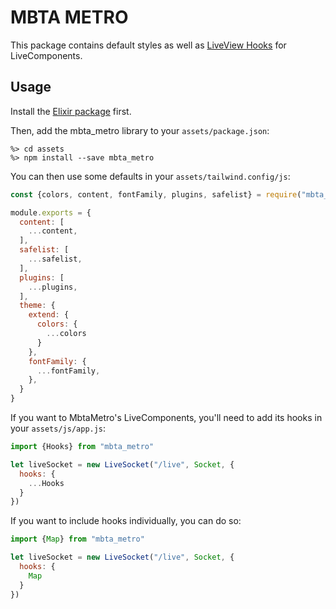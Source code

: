 # MBTA METRO

This package contains default styles as well as [LiveView Hooks](https://hexdocs.pm/phoenix_live_view/js-interop.html#client-hooks-via-phx-hook) for LiveComponents.

## Usage

Install the [Elixir package](https://hexdocs.pm/mbta_metro/MbtaMetro.html) first.

Then, add the mbta_metro library to your `assets/package.json`:

```
%> cd assets
%> npm install --save mbta_metro
```

You can then use some defaults in your `assets/tailwind.config/js`:

```js
const {colors, content, fontFamily, plugins, safelist} = require("mbta_metro")

module.exports = {
  content: [
    ...content,
  ],
  safelist: [
    ...safelist,
  ],
  plugins: [
    ...plugins,
  ],
  theme: {
    extend: {
      colors: {
        ...colors
      }
    },
    fontFamily: {
      ...fontFamily,
    },
  }
}
```

If you want to MbtaMetro's LiveComponents, you'll need to add its hooks in your `assets/js/app.js`:

```js
import {Hooks} from "mbta_metro"

let liveSocket = new LiveSocket("/live", Socket, {
  hooks: {
    ...Hooks
  }
})
```

If you want to include hooks individually, you can do so:

```js
import {Map} from "mbta_metro"

let liveSocket = new LiveSocket("/live", Socket, {
  hooks: {
    Map
  }
})
```
